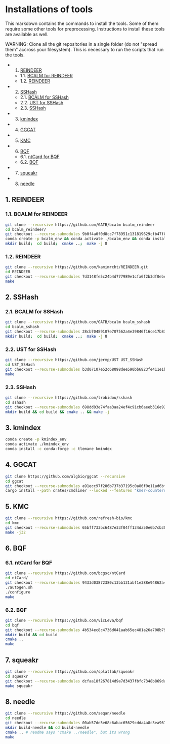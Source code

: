 # Installations of tools
This markdown contains the commands to install the tools. Some of them require some other tools for preprocessing. Instructions to install these tools are available as well.

WARNING: Clone all the git repositories in a single folder (do not "spread them" accross your filesystem). This is necessary to run the scripts that run the tools.

<!-- vscode-markdown-toc -->
* 1. [REINDEER](#REINDEER)
	* 1.1. [BCALM for REINDEER](#BCALMforREINDEER)
	* 1.2. [REINDEER](#REINDEER-1)
* 2. [SSHash](#SSHash)
	* 2.1. [BCALM for SSHash](#BCALMforSSHash)
	* 2.2. [UST for SSHash](#USTforSSHash)
	* 2.3. [SSHash](#SSHash-1)
* 3. [kmindex](#kmindex)
* 4. [GGCAT](#GGCAT)
* 5. [KMC](#KMC)
* 6. [BQF](#BQF)
	* 6.1. [ntCard for BQF](#ntCardforBQF)
	* 6.2. [BQF](#BQF-1)
* 7. [squeakr](#squeakr)
* 8. [needle](#needle)

<!-- vscode-markdown-toc-config
	numbering=true
	autoSave=true
	/vscode-markdown-toc-config -->
<!-- /vscode-markdown-toc -->


##  1. <a name='REINDEER'></a>REINDEER
###  1.1. <a name='BCALMforREINDEER'></a>BCALM for REINDEER
```bash
git clone --recursive https://github.com/GATB/bcalm bcalm_reindeer
cd bcalm_reindeer/
git checkout --recurse-submodules 9b0f4a0f0d8cc7f78951c131819629cfb47f0165
conda create -p bcalm_env && conda activate ./bcalm_env && conda install anaconda::zlib
mkdir build;  cd build;  cmake ..;  make -j 8
```
###  1.2. <a name='REINDEER-1'></a>REINDEER
```bash
git clone --recursive https://github.com/kamimrcht/REINDEER.git
cd REINDEER
git checkout --recurse-submodules 7d3148fe5c24b4d777989e1cfa6f2b3df0ebc10f
make
```

##  2. <a name='SSHash'></a>SSHash
###  2.1. <a name='BCALMforSSHash'></a>BCALM for SSHash
```bash
git clone --recursive https://github.com/GATB/bcalm bcalm_sshash
cd bcalm_sshash
git checkout --recurse-submodules 28cb70489107e707562a4e39846f16ce17b83646
mkdir build;  cd build;  cmake ..;  make -j 8
```
###  2.2. <a name='USTforSSHash'></a>UST for SSHash
```bash
git clone --recursive https://github.com/jermp/UST UST_SSHash
cd UST_SSHash
git checkout --recurse-submodules b3d07107e52c68098dee590bb6823fe411e1b72d
make
```
###  2.3. <a name='SSHash-1'></a>SSHash
```bash
git clone --recursive https://github.com/lrobidou/sshash
cd sshash
git checkout --recurse-submodules 698dd03e74faa3aa24ef4c91cb6aeeb316e92ec3
mkdir build && cd build && cmake .. && make -j
```

##  3. <a name='kmindex'></a>kmindex
```bash
conda create -p kmindex_env
conda activate ./kmindex_env
conda install -c conda-forge -c tlemane kmindex
```

##  4. <a name='GGCAT'></a>GGCAT
```bash
git clone https://github.com/algbio/ggcat --recursive
cd ggcat
git checkout --recurse-submodules a91ecc97f286b737b37195c0a86f0e11ad6bfc3b
cargo install --path crates/cmdline/ --locked --features "kmer-counters"
```

##  5. <a name='KMC'></a>KMC
```bash
git clone --recursive https://github.com/refresh-bio/kmc
cd kmc
git checkout --recurse-submodules 65bff733bc6487e33f04ff134da50e6b7cb3031f
make -j32
```

##  6. <a name='BQF'></a>BQF
###  6.1. <a name='ntCardforBQF'></a>ntCard for BQF
```bash
git clone --recursive https://github.com/bcgsc/ntCard
cd ntCard/
git checkout --recurse-submodules 9433d03872380c13bb131abf1e388e94862a4f15
./autogen.sh
./configure
make
```
###  6.2. <a name='BQF-1'></a>BQF
```bash
git clone --recursive https://github.com/vicLeva/bqf
cd bqf
git checkout --recurse-submodules 4b534ec8c4736d041aab65ec481a26a708b790d4
mkdir build && cd build
cmake ..
make
```

##  7. <a name='squeakr'></a>squeakr
```bash
git clone --recursive https://github.com/splatlab/squeakr
cd squeakr
git checkout --recurse-submodules dcfaa18f267814d9e7d3437fbfc7348b869dab88
make squeakr
```

##  8. <a name='needle'></a>needle
```bash
git clone --recursive https://github.com/seqan/needle
cd needle
git checkout --recurse-submodules 00ab57de5e68c6abac65629cdda4a8c3ea967204
mkdir build-needle && cd build-needle
cmake .. # readme says "cmake ../needle", but its wrong
make
```
